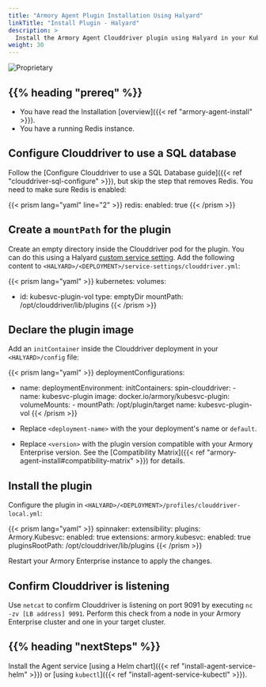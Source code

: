 ```yaml
---
title: "Armory Agent Plugin Installation Using Halyard"
linkTitle: "Install Plugin - Halyard"
description: >
  Install the Armory Agent Clouddriver plugin using Halyard in your Kubernetes and Armory Enterprise environments.
weight: 30
---
```

![Proprietary](/images/proprietary.svg)

## {{% heading "prereq" %}}

- You have read the Installation [overview]({{< ref "armory-agent-install" >}}).
- You have a running Redis instance.

## Configure Clouddriver to use a SQL database

Follow the [Configure Clouddriver to use a SQL Database guide]({{< ref "clouddriver-sql-configure" >}}), but skip the step that removes Redis. You need to make sure Redis is enabled:

{{< prism lang="yaml" line="2" >}}
redis:
 enabled: true
{{< /prism >}}

## Create a `mountPath` for the plugin

Create an empty directory inside the Clouddriver pod for the plugin. You can do this using a Halyard [custom service setting](https://spinnaker.io/docs/reference/halyard/custom/). Add the following content to `<HALYARD>/<DEPLOYMENT>/service-settings/clouddriver.yml`:

{{< prism lang="yaml" >}}
kubernetes:
  volumes:
  - id: kubesvc-plugin-vol
    type: emptyDir
    mountPath: /opt/clouddriver/lib/plugins
{{< /prism >}}

## Declare the plugin image

Add an `initContainer` inside the Clouddriver deployment in your `<HALYARD>/config` file:

{{< prism lang="yaml" >}}
deploymentConfigurations:
  - name: <deployment-name>
    deploymentEnvironment:
      initContainers:
        spin-clouddriver:
          - name: kubesvc-plugin
            image: docker.io/armory/kubesvc-plugin:<version>
            volumeMounts:
            - mountPath: /opt/plugin/target
              name: kubesvc-plugin-vol
{{< /prism >}}

- Replace `<deployment-name>` with the your deployment's name or `default`.
- Replace `<version>` with the plugin version compatible with your Armory Enterprise version. See the [Compatibility Matrix]({{< ref "armory-agent-install#compatibility-matrix" >}}) for details.

## Install the plugin

Configure the plugin in `<HALYARD>/<DEPLOYMENT>/profiles/clouddriver-local.yml`:

{{< prism lang="yaml" >}}
spinnaker:
  extensibility:
    plugins:
      Armory.Kubesvc:
        enabled: true
        extensions:
         armory.kubesvc:
           enabled: true
    pluginsRootPath: /opt/clouddriver/lib/plugins
 {{< /prism >}}

Restart your Armory Enterprise instance to apply the changes.

## Confirm Clouddriver is listening

Use `netcat` to confirm Clouddriver is listening on port 9091 by executing `nc -zv [LB address] 9091`. Perform this check from a node in your
Armory Enterprise cluster and one in your target cluster.


## {{% heading "nextSteps" %}}

Install the Agent service [using a Helm chart]({{< ref "install-agent-service-helm" >}}) or [using `kubectl`]({{< ref "install-agent-service-kubectl" >}}).
</br>
</br>